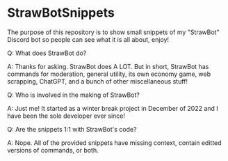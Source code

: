 # StrawBotSnippets
The purpose of this repository is to show small snippets of my "StrawBot" Discord bot so people can see what it is all about, enjoy!

Q: What does StrawBot do?

A: Thanks for asking. StrawBot does A LOT. But in short, StrawBot has commands for moderation, general utility, its own economy game, web scrapping, ChatGPT, and a bunch of other miscellaneous stuff!

Q: Who is involved in the making of StrawBot?

A: Just me! It started as a winter break project in December of 2022 and I have been the sole developer ever since!

Q: Are the snippets 1:1 with StrawBot's code?

A: Nope. All of the provided snippets have missing context, contain editted versions of commands, or both.

